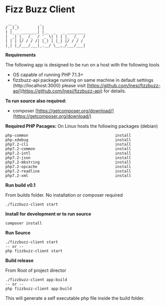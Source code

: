 # Fizz Buzz Client

```
 __ _          _                   
/ _(_)        | |                  
| |_ _ _______| |__  _   _ ________
|  _| |_  /_  / '_ \| | | |_  /_  /
| | | |/ / / /| |_) | |_| |/ / / /
|_| |_/___/___|_.__/ \__,_/___/___|
```

**Requirements**

The following app is designed to be run  on a host with the following tools
- OS capable of running PHP 7.1.3+
- fizzbuzz-api package running on same machine in default settings (http://localhost:3000) please visit [https://github.com/lnesi/fizzbuzz-api](https://github.com/lnesi/fizzbuzz-api) for details.

**To run source also required:**

- composer [https://getcomposer.org/download/](https://getcomposer.org/download/)

**Required PHP Pacages:**
On Linux hosts the following packages (debian)
```
php-common                                      install
php-xdebug                                      install
php7.2-cli                                      install
php7.2-common                                   install
php7.2-intl                                     install
php7.2-json                                     install
php7.2-mbstring                                 install
php7.2-opcache                                  install
php7.2-readline                                 install
php7.2-xml                                      install
```

**Run build v0.1**

From builds folder. No installation or composer required

```
./fizzbuzz-client start
```
**Install for development or to run source**
```
composer install
```

**Run Source**
```
./fizzbuzz-client start
-- or --
php fizzbuzz-client start
```

**Build release**

From Root of project director
```
./fizzbuzz-client app:build
-- or --
php fizzbuzz-client app:build
```

This will generate a self executable php file inside the build folder.

